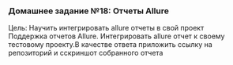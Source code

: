 ### Домашнее задание №18:  Отчеты Allure  
Цель: Научить интегрировать allure отчеты в свой проект    
Поддержка отчетов Allure.  Интегрировать allure отчет к своему тестовому проекту.В качестве ответа приложить ссылку на репозиторий и сскриншот собранного отчета  

 